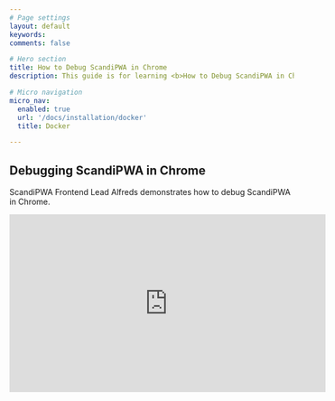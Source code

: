 ```yaml
---
# Page settings
layout: default
keywords:
comments: false

# Hero section
title: How to Debug ScandiPWA in Chrome
description: This guide is for learning <b>How to Debug ScandiPWA in Chrome</b>.

# Micro navigation
micro_nav:
  enabled: true
  url: '/docs/installation/docker'
  title: Docker

---
```


## Debugging ScandiPWA in Chrome

ScandiPWA Frontend Lead Alfreds demonstrates how to debug ScandiPWA in Chrome.

<div class="video">
    <iframe width="560" height="315" src="https://www.youtube.com/embed/cyDwoVLH_hA" frameborder="0" allow="accelerometer; autoplay; encrypted-media; gyroscope; picture-in-picture" allowfullscreen></iframe>
</div>
